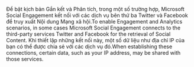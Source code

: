 <span data-ttu-id="4a94f-101">Để bật kịch bản Gắn kết và Phân tích, trong một số trường hợp, Microsoft Social Engagement kết nối với các dịch vụ bên thứ ba Twitter và Facebook để truy xuất Nội dung Mạng xã hội.</span><span class="sxs-lookup"><span data-stu-id="4a94f-101">To enable Engagement and Analytics scenarios, in some cases Microsoft Social Engagement connects to the third-party services Twitter and Facebook for the retrieval of Social Content.</span></span> <span data-ttu-id="4a94f-102">Khi thiết lập những kết nối này, một số dữ liệu như địa chỉ IP của bạn có thể được chia sẻ với các dịch vụ đó.</span><span class="sxs-lookup"><span data-stu-id="4a94f-102">When establishing these connections, certain data, such as your IP address, may be shared with those services.</span></span>